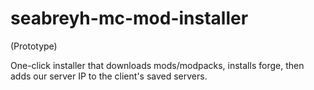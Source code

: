 # seabreyh-mc-mod-installer

(Prototype)
 
One-click installer that downloads mods/modpacks, installs forge, then adds our server IP to the client's saved servers.
